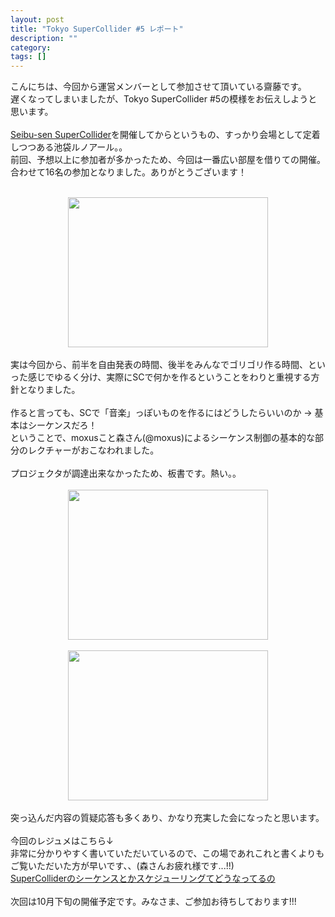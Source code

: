 ```yaml
---
layout: post
title: "Tokyo SuperCollider #5 レポート"
description: ""
category: 
tags: []
---
```

 

こんにちは、今回から運営メンバーとして参加させて頂いている齋藤です。<br />遅くなってしまいましたが、Tokyo SuperCollider #5の模様をお伝えしようと思います。<br /><br /><a href="http://atnd.org/events/18805">Seibu-sen SuperCollider</a>を開催してからというもの、すっかり会場として定着しつつある池袋ルノアール。。<br />前回、予想以上に参加者が多かったため、今回は一番広い部屋を借りての開催。<br />合わせて16名の参加となりました。ありがとうございます！<br /><br /><div class="separator" style="clear: both; text-align: center;"><a href="http://4.bp.blogspot.com/-U1mU5PFuQug/To3i3C5m-JI/AAAAAAAAAEI/b6TTbRCr3TU/s1600/R0011617+copy.JPG" imageanchor="1" style="margin-left: 1em; margin-right: 1em;"><img border="0" height="240" src="http://4.bp.blogspot.com/-U1mU5PFuQug/To3i3C5m-JI/AAAAAAAAAEI/b6TTbRCr3TU/s320/R0011617+copy.JPG" width="320" /></a></div><br />実は今回から、前半を自由発表の時間、後半をみんなでゴリゴリ作る時間、といった感じでゆるく分け、実際にSCで何かを作るということをわりと重視する方針となりました。<br /><br />作ると言っても、SCで「音楽」っぽいものを作るにはどうしたらいいのか -&gt; 基本はシーケンスだろ！<br />ということで、moxusこと森さん(@moxus)によるシーケンス制御の基本的な部分のレクチャーがおこなわれました。<br /><br />プロジェクタが調達出来なかったため、板書です。熱い。。<br /><br /><div class="separator" style="clear: both; text-align: center;"><a href="http://1.bp.blogspot.com/-B8NSPu3ADLg/To3jBPwhx9I/AAAAAAAAAEQ/V75NNvxAyj4/s1600/R0011625.JPG" imageanchor="1" style="margin-left: 1em; margin-right: 1em;"><img border="0" height="240" src="http://1.bp.blogspot.com/-B8NSPu3ADLg/To3jBPwhx9I/AAAAAAAAAEQ/V75NNvxAyj4/s320/R0011625.JPG" width="320" /></a></div><div class="separator" style="clear: both; text-align: center;"><br /></div><div class="separator" style="clear: both; text-align: center;"><a href="http://4.bp.blogspot.com/-xFJIfahQHSQ/To3jFlSenmI/AAAAAAAAAEU/FuBHkjst4WY/s1600/R0011627.JPG" imageanchor="1" style="margin-left: 1em; margin-right: 1em;"><img border="0" height="240" src="http://4.bp.blogspot.com/-xFJIfahQHSQ/To3jFlSenmI/AAAAAAAAAEU/FuBHkjst4WY/s320/R0011627.JPG" width="320" /></a></div><div class="separator" style="clear: both; text-align: center;"><br /></div>突っ込んだ内容の質疑応答も多くあり、かなり充実した会になったと思います。<br /><br />今回のレジュメはこちら↓<br />非常に分かりやすく書いていただいているので、この場であれこれと書くよりもご覧いただいた方が早いです、、(森さんお疲れ様です...!!)<br /><a href="https://docs.google.com/document/d/1xZ29RxjP4QpyfVaGsi8JQoVYgZ7innJNXCO98-ARYl0/edit?hl=en_US&amp;pli=1">SuperColliderのシーケンスとかスケジューリングてどうなってるの</a><br /><br />次回は10月下旬の開催予定です。みなさま、ご参加お待ちしております!!!

